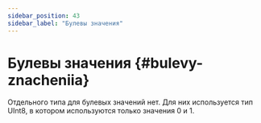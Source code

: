 ```yaml
---
sidebar_position: 43
sidebar_label: "Булевы значения"
---
```


# Булевы значения {#bulevy-znacheniia}

Отдельного типа для булевых значений нет. Для них используется тип UInt8, в котором используются только значения 0 и 1.

